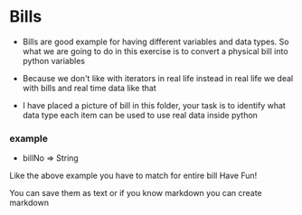 # Bills

- Bills are good example for having different variables and data types. So what we are going to do in this exercise is to convert a physical bill into python variables

- Because we don't like with iterators in real life instead in real life we deal with bills and real time data like that


- I have placed a picture of bill in this folder, your task is to identify what data type each item can be used to use real data inside python

### example
- billNo => String

Like the above example you have to match for entire bill
Have Fun!


You can save them as text or if you know markdown you can create markdown
